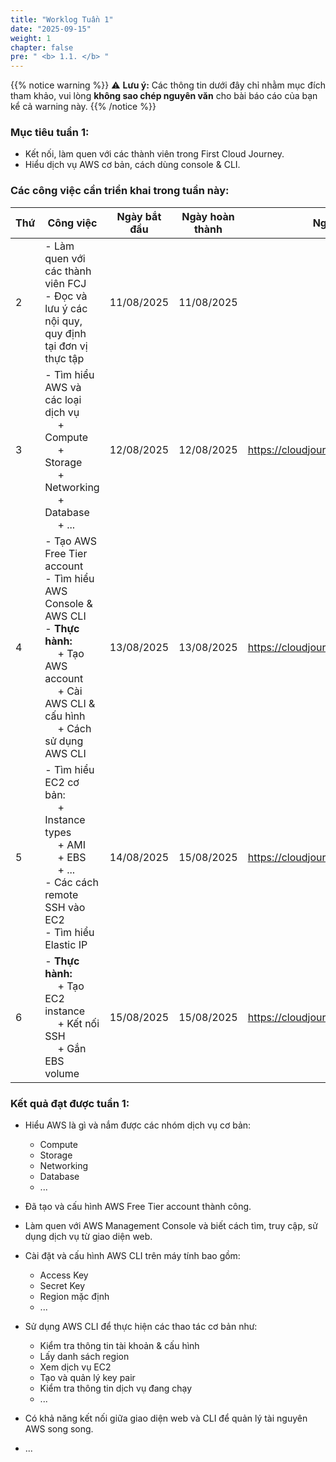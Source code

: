 ```yaml
---
title: "Worklog Tuần 1"
date: "2025-09-15"
weight: 1
chapter: false
pre: " <b> 1.1. </b> "
---
```

{{% notice warning %}}
⚠️ **Lưu ý:** Các thông tin dưới đây chỉ nhằm mục đích tham khảo, vui lòng **không sao chép nguyên văn** cho bài báo cáo của bạn kể cả warning này.
{{% /notice %}}


### Mục tiêu tuần 1:

* Kết nối, làm quen với các thành viên trong First Cloud Journey.
* Hiểu dịch vụ AWS cơ bản, cách dùng console & CLI.

### Các công việc cần triển khai trong tuần này:
| Thứ | Công việc                                                                                                                                                                                   | Ngày bắt đầu | Ngày hoàn thành | Nguồn tài liệu                            |
| --- | ------------------------------------------------------------------------------------------------------------------------------------------------------------------------------------------- | ------------ | --------------- | ----------------------------------------- |
| 2   | - Làm quen với các thành viên FCJ <br> - Đọc và lưu ý các nội quy, quy định tại đơn vị thực tập                                                                                             | 11/08/2025   | 11/08/2025      |
| 3   | - Tìm hiểu AWS và các loại dịch vụ <br>&emsp; + Compute <br>&emsp; + Storage <br>&emsp; + Networking <br>&emsp; + Database <br>&emsp; + ... <br>                                            | 12/08/2025   | 12/08/2025      | <https://cloudjourney.awsstudygroup.com/> |
| 4   | - Tạo AWS Free Tier account <br> - Tìm hiểu AWS Console & AWS CLI <br> - **Thực hành:** <br>&emsp; + Tạo AWS account <br>&emsp; + Cài AWS CLI & cấu hình <br> &emsp; + Cách sử dụng AWS CLI | 13/08/2025   | 13/08/2025      | <https://cloudjourney.awsstudygroup.com/> |
| 5   | - Tìm hiểu EC2 cơ bản: <br>&emsp; + Instance types <br>&emsp; + AMI <br>&emsp; + EBS <br>&emsp; + ... <br> - Các cách remote SSH vào EC2 <br> - Tìm hiểu Elastic IP   <br>                  | 14/08/2025   | 15/08/2025      | <https://cloudjourney.awsstudygroup.com/> |
| 6   | - **Thực hành:** <br>&emsp; + Tạo EC2 instance <br>&emsp; + Kết nối SSH <br>&emsp; + Gắn EBS volume                                                                                         | 15/08/2025   | 15/08/2025      | <https://cloudjourney.awsstudygroup.com/> |


### Kết quả đạt được tuần 1:

* Hiểu AWS là gì và nắm được các nhóm dịch vụ cơ bản: 
  * Compute
  * Storage
  * Networking 
  * Database
  * ...

* Đã tạo và cấu hình AWS Free Tier account thành công.

* Làm quen với AWS Management Console và biết cách tìm, truy cập, sử dụng dịch vụ từ giao diện web.

* Cài đặt và cấu hình AWS CLI trên máy tính bao gồm:
  * Access Key
  * Secret Key
  * Region mặc định
  * ...

* Sử dụng AWS CLI để thực hiện các thao tác cơ bản như:

  * Kiểm tra thông tin tài khoản & cấu hình
  * Lấy danh sách region
  * Xem dịch vụ EC2
  * Tạo và quản lý key pair
  * Kiểm tra thông tin dịch vụ đang chạy
  * ...

* Có khả năng kết nối giữa giao diện web và CLI để quản lý tài nguyên AWS song song.
* ...


